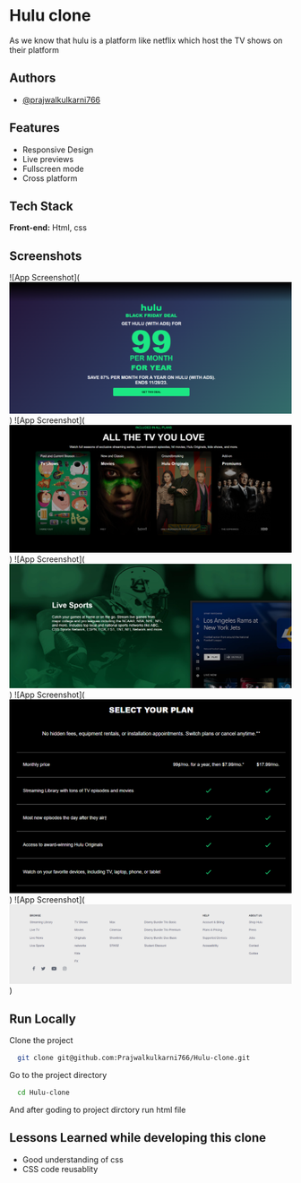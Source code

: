 # Hulu clone

As we know that hulu is a platform like netflix which host the TV shows on their platform


## Authors

- [@prajwalkulkarni766](https://github.com/Prajwalkulkarni766/)


## Features

- Responsive Design
- Live previews
- Fullscreen mode
- Cross platform


## Tech Stack

**Front-end:** Html, css


## Screenshots

![App Screenshot](![Alt text](<images/Screenshot 2023-11-27 080633.png>))
![App Screenshot](![Alt text](<images/Screenshot 2023-11-27 080648.png>))
![App Screenshot](![Alt text](<images/Screenshot 2023-11-27 080659.png>))
![App Screenshot](![Alt text](<images/Screenshot 2023-11-27 080708.png>))
![App Screenshot](![Alt text](<images/Screenshot 2023-11-27 080716.png>))


## Run Locally

Clone the project

```bash
  git clone git@github.com:Prajwalkulkarni766/Hulu-clone.git
```

Go to the project directory

```bash
  cd Hulu-clone
```

And after goding to project dirctory run html file



## Lessons Learned while developing this clone

- Good understanding of css
- CSS code reusablity
    
